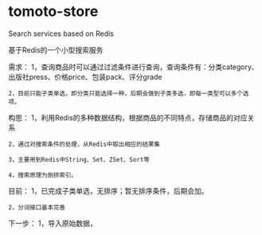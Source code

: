 # tomoto-store
Search services based on Redis

基于Redis的一个小型搜索服务

需求：
	1，查询商品时可以通过过滤条件进行查询，查询条件有：分类category、出版社press、价格price、包装pack、评分grade
	
	2，目前只能子类单选，即分类只能选择一种，后期会做到子类多选，即每一类型可以多个选项。
	

构思：
	1，利用Redis的多种数据结构，根据商品的不同特点，存储商品的对应关系
	
	2，通过对搜索条件的处理，从Redis中取出相应的结果集
	
	3，主要用到Redis中String、Set、ZSet、Sort等
	
	4，搜索原理为倒排索引。


目前：
	1，已完成子类单选，无排序；暂无排序条件，后期会加。
	
	2，分词接口基本完善

下一步：
	1，导入原始数据，

